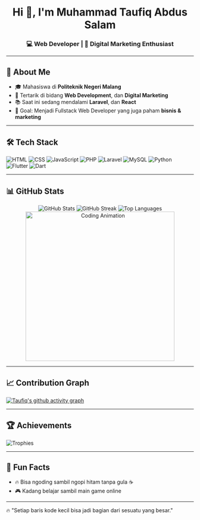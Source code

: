<h1 align="center">Hi 👋, I'm Muhammad Taufiq Abdus Salam</h1>
<h3 align="center">💻 Web Developer | 🎯 Digital Marketing Enthusiast</h3>

---

## 🚀 About Me
- 🎓 Mahasiswa di **Politeknik Negeri Malang**
- 💼 Tertarik di bidang **Web Development**, dan **Digital Marketing**
- 📚 Saat ini sedang mendalami **Laravel**, dan **React**
- 🎯 Goal: Menjadi Fullstack Web Developer yang juga paham **bisnis & marketing**

---

## 🛠 Tech Stack
![HTML](https://img.shields.io/badge/HTML5-E34F26?style=for-the-badge&logo=html5&logoColor=white)
![CSS](https://img.shields.io/badge/CSS3-1572B6?style=for-the-badge&logo=css3&logoColor=white)
![JavaScript](https://img.shields.io/badge/JavaScript-F7DF1E?style=for-the-badge&logo=javascript&logoColor=black)
![PHP](https://img.shields.io/badge/PHP-777BB4?style=for-the-badge&logo=php&logoColor=white)
![Laravel](https://img.shields.io/badge/Laravel-FF2D20?style=for-the-badge&logo=laravel&logoColor=white)
![MySQL](https://img.shields.io/badge/MySQL-005C84?style=for-the-badge&logo=mysql&logoColor=white)
![Python](https://img.shields.io/badge/Python-3776AB?style=for-the-badge&logo=python&logoColor=white)
![Flutter](https://img.shields.io/badge/Flutter-02569B?style=for-the-badge&logo=flutter&logoColor=white)
![Dart](https://img.shields.io/badge/Dart-0175C2?style=for-the-badge&logo=dart&logoColor=white)

---

## 📊 GitHub Stats
<p align="center">
  <img src="https://github-readme-stats.vercel.app/api?username=MuhammadTaufiqAbdusSalam&show_icons=true&theme=radical" alt="GitHub Stats" />
  <img src="https://github-readme-streak-stats.herokuapp.com/?user=MuhammadTaufiqAbdusSalam&theme=radical" alt="GitHub Streak" />
  <img src="https://github-readme-stats.vercel.app/api/top-langs/?username=MuhammadTaufiqAbdusSalam&layout=compact&theme=radical" alt="Top Languages" />
  <img src="https://media.giphy.com/media/qgQUggAC3Pfv687qPC/giphy.gif" width="400" alt="Coding Animation" />
</p>

---

## 📈 Contribution Graph
[![Taufiq's github activity graph](https://github-readme-activity-graph.vercel.app/graph?username=MuhammadTaufiqAbdusSalam&theme=radical)](https://github.com/ashutosh00710/github-readme-activity-graph)

---

## 🏆 Achievements
![Trophies](https://github-profile-trophy.vercel.app/?username=MuhammadTaufiqAbdusSalam&theme=radical&no-frame=true&margin-w=10&margin-h=10)

---

## 🎉 Fun Facts
- 🔥 Bisa ngoding sambil ngopi hitam tanpa gula ☕  
- 🎮 Kadang belajar sambil main game online

---

🔥 "Setiap baris kode kecil bisa jadi bagian dari sesuatu yang besar."
